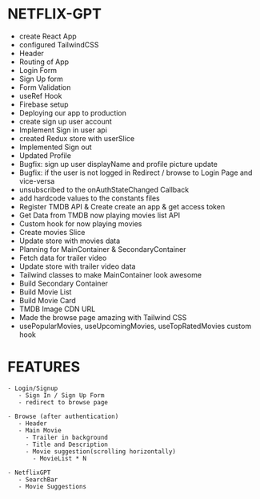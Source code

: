 # NETFLIX-GPT
  - create React App
  - configured TailwindCSS
  - Header
  - Routing of App
  - Login Form
  - Sign Up form
  - Form Validation
  - useRef Hook
  - Firebase setup
  - Deploying our app to production
  - create sign up user account
  - Implement Sign in user api
  - created Redux store with userSlice
  - Implemented Sign out
  - Updated Profile 
  - Bugfix: sign up user displayName and profile picture update
  - Bugfix: if the user is not logged in Redirect / browse to Login Page and vice-versa
  - unsubscribed to the onAuthStateChanged Callback
  - add hardcode values to the constants files
  - Register TMDB API & Create create an app & get access token
  - Get Data from TMDB now playing movies list API
  - Custom hook for now playing movies 
  - Create movies Slice
  - Update store with movies data
  - Planning for MainContainer & SecondaryContainer
  - Fetch data for trailer video
  - Update store with trailer video data
  - Tailwind classes to make MainContainer look awesome
  - Build Secondary Container
  - Build Movie List
  - Build Movie Card
  - TMDB Image CDN URL
  - Made the browse page amazing with Tailwind CSS
  - usePopularMovies, useUpcomingMovies, useTopRatedMovies custom hook
  

  # FEATURES
    - Login/Signup
       - Sign In / Sign Up Form
       - redirect to browse page

    - Browse (after authentication)
       - Header
       - Main Movie
         - Trailer in background
         - Title and Description
         - Movie suggestion(scrolling horizontally)
           - MovieList * N

    - NetflixGPT
       - SearchBar
       - Movie Suggestions


